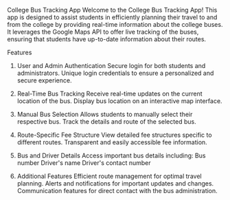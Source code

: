 College Bus Tracking App
Welcome to the College Bus Tracking App! This app is designed to assist students in efficiently planning their travel to and from the college by providing real-time information about the college buses. It leverages the Google Maps API to offer live tracking of the buses, ensuring that students have up-to-date information about their routes.

Features
1. User and Admin Authentication
Secure login for both students and administrators.
Unique login credentials to ensure a personalized and secure experience.

2. Real-Time Bus Tracking
Receive real-time updates on the current location of the bus.
Display bus location on an interactive map interface.

3. Manual Bus Selection
Allows students to manually select their respective bus.
Track the details and route of the selected bus.

4. Route-Specific Fee Structure
View detailed fee structures specific to different routes.
Transparent and easily accessible fee information.

5. Bus and Driver Details
Access important bus details including:
Bus number
Driver's name
Driver's contact number

6. Additional Features
Efficient route management for optimal travel planning.
Alerts and notifications for important updates and changes.
Communication features for direct contact with the bus administration.


